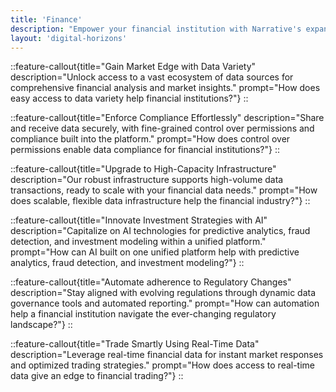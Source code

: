 ```yaml
---
title: 'Finance'
description: "Empower your financial institution with Narrative's expansive data collaboration and unparalleled scalability to transform decision-making and compliance processes."
layout: 'digital-horizons'
---
```


::feature-callout{title="Gain Market Edge with Data Variety" description="Unlock access to a vast ecosystem of data sources for comprehensive financial analysis and market insights." prompt="How does easy access to data variety help financial institutions?"}
::

::feature-callout{title="Enforce Compliance Effortlessly" description="Share and receive data securely, with fine-grained control over permissions and compliance built into the platform." prompt="How does control over permissions enable data compliance for financial institutions?"}
::

::feature-callout{title="Upgrade to High-Capacity Infrastructure" description="Our robust infrastructure supports high-volume data transactions, ready to scale with your financial data needs." prompt="How does scalable, flexible data infrastructure help the financial industry?"}
::

::feature-callout{title="Innovate Investment Strategies with AI" description="Capitalize on AI technologies for predictive analytics, fraud detection, and investment modeling within a unified platform." prompt="How can AI built on one unified platform help with predictive analytics, fraud detection, and investment modeling?"}
::

::feature-callout{title="Automate adherence to Regulatory Changes" description="Stay aligned with evolving regulations through dynamic data governance tools and automated reporting." prompt="How can automation help a financial institution navigate the ever-changing regulatory landscape?"}
::

::feature-callout{title="Trade Smartly Using Real-Time Data" description="Leverage real-time financial data for instant market responses and optimized trading strategies." prompt="How does access to real-time data give an edge to financial trading?"}
::
